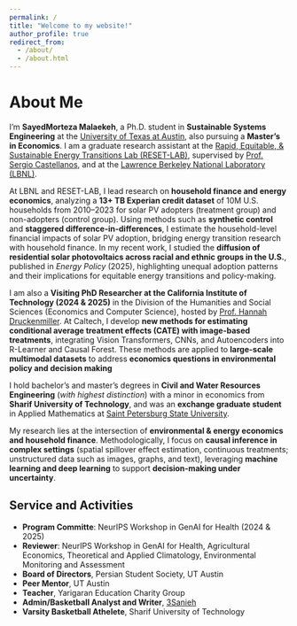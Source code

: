```yaml
---
permalink: /
title: "Welcome to my website!"
author_profile: true
redirect_from: 
  - /about/
  - /about.html
---
```


# About Me

I’m **SayedMorteza Malaekeh**, a Ph.D. student in **Sustainable Systems Engineering** at the [University of Texas at Austin](https://www.utexas.edu/), also pursuing a **Master’s in Economics**. I am a graduate research assistant at the [Rapid, Equitable, & Sustainable Energy Transitions Lab (RESET-LAB)](https://www.reset-lab.com/), supervised by [Prof. Sergio Castellanos](https://www.caee.utexas.edu/people/faculty/faculty-directory/castellanos), and at the [Lawrence Berkeley National Laboratory (LBNL)](https://emp.lbl.gov/).

At LBNL and RESET-LAB, I lead research on **household finance and energy economics**, analyzing a **13+ TB Experian credit dataset** of 10M U.S. households from 2010–2023 for solar PV adopters (treatment group) and non-adopters (control group). Using methods such as **synthetic control** and **staggered difference-in-differences**, I estimate the household-level financial impacts of solar PV adoption, bridging energy transition research with household finance. In my recent work, I studied the **diffusion of residential solar photovoltaics across racial and ethnic groups in the U.S.**, published in *Energy Policy* (2025), highlighting unequal adoption patterns and their implications for equitable energy transitions and policy-making.

I am also a **Visiting PhD Researcher at the California Institute of Technology (2024 & 2025)** in the Division of the Humanities and Social Sciences (Economics and Computer Science), hosted by [Prof. Hannah Druckenmiller](https://www.hss.caltech.edu/people/hannah-druckenmiller). At Caltech, I develop **new methods for estimating conditional average treatment effects (CATE) with image-based treatments**, integrating Vision Transformers, CNNs, and Autoencoders into R-Learner and Causal Forest. These methods are applied to **large-scale multimodal datasets** to address **economics questions in environmental policy and decision making**

I hold bachelor’s and master’s degrees in **Civil and Water Resources Engineering** (*with highest distinction*) with a minor in economics from **Sharif University of Technology**, and was an **exchange graduate student** in Applied Mathematics at [Saint Petersburg State University](https://english.spbu.ru/).

My research lies at the intersection of **environmental & energy economics and household finance**. Methodologically, I focus on **causal inference in complex settings** (spatial spillover effect estimation, continuous treatments; unstructured data such as images, graphs, and text), leveraging **machine learning and deep learning** to support **decision-making under uncertainty**.


Service and Activities
------
- **Program Committe**: NeurIPS Workshop in GenAI for Health (2024 & 2025)
- **Reviewer**: NeurIPS Workshop in GenAI for Health, Agricultural Economics, Theoretical and Applied Climatology, Environmental Monitoring and Assessment
- **Board of Directors**, Persian Student Society, UT Austin
- **Peer Mentor**, UT Austin 
- **Teacher**, Yarigaran Education Charity Group
- **Admin/Basketball Analyst and Writer**, [3Sanieh](https://www.instagram.com/3sanieh/)
- **Varsity Basketball Athelete**, Sharif University of Technology
